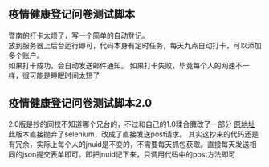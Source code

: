 ## 疫情健康登记问卷测试脚本
暨南的打卡太烦了，写一个简单的自动登记。  
放到服务器上后台运行即可，代码本身有定时任务，每天九点自动打卡，可以添加多个账户。  
如果打卡成功，会自动发送邮件通知。
如果打卡失败，毕竟每个人的网速不一样，很可能是睡眠时间太短了


## 疫情健康登记问卷测试脚本2.0
2.0版是抄的同校不知道哪个兄台的，不过和自己的1.0糅合魔改了一部分
[原地址](https://blog.csdn.net/rglkt/article/details/115829852)
此版本直接抛弃了selenium，改成了直接发送post请求。
其实这抄来的代码还是有冗余，实际上每个人的jnuid是不变的，不需要每天抓包获取。直接每天发送相同的json提交表单即可。即把jnuid记下来，只调用代码中的post方法即可
